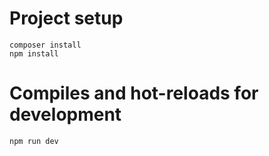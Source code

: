 # Project setup
```
composer install
npm install
```
# Compiles and hot-reloads for development
```
npm run dev
```
